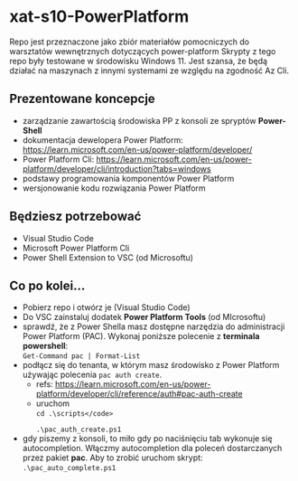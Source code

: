 # xat-s10-PowerPlatform

Repo jest przeznaczone jako zbiór materiałów pomocniczych do warsztatów wewnętrznych dotyczących power-platform
Skrypty z tego repo były testowane w środowisku Windows 11. Jest szansa, że będą działać na maszynach z innymi systemami ze względu na zgodność Az Cli.

## Prezentowane koncepcje
- zarządzanie zawartością środowiska PP z konsoli ze spryptów <b>Power-Shell</b>
- dokumentacja dewelopera Power Platform: https://learn.microsoft.com/en-us/power-platform/developer/
- Power Platform Cli: https://learn.microsoft.com/en-us/power-platform/developer/cli/introduction?tabs=windows
- podstawy programowania komponentów Power Platform
- wersjonowanie kodu  rozwiązania Power Platform

## Będziesz potrzebować
- Visual Studio Code
- Microsoft Power Platform Cli
- Power Shell Extension to VSC (od Microsoftu)

## Co po kolei...
- Pobierz repo i otwórz je (Visual Studio Code)
- Do VSC zainstaluj dodatek <b>Power Platform Tools</b> (od MIcrosoftu)
- sprawdź, że z Power Shella masz dostępne narzędzia do administracji Power Platform (PAC). Wykonaj poniższe polecenie z <b>terminala powershell</b>:
    <br /><code>Get-Command pac | Format-List</code>
- podłącz się do tenanta, w którym masz środowisko z Power Platform używając polecenia <code>pac auth create</code>. 
    - refs: https://learn.microsoft.com/en-us/power-platform/developer/cli/reference/auth#pac-auth-create
    - uruchom
        <br /><code>cd .\scripts\</code><br />
        .\pac_auth_create.ps1</code>
- gdy piszemy z konsoli, to miło gdy po naciśnięciu tab wykonuje się autocompletion. Włączmy autocompletion dla poleceń dostarczanych przez pakiet <b>pac</b>. Aby to zrobić uruchom skrypt: <br />
<code>.\pac_auto_complete.ps1</code>